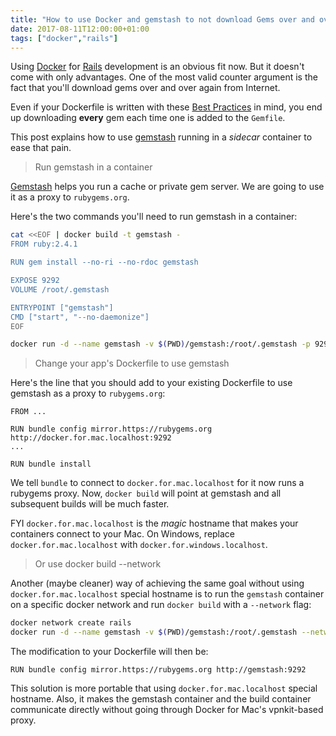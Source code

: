 ```yaml
---
title: "How to use Docker and gemstash to not download Gems over and over again"
date: 2017-08-11T12:00:00+01:00
tags: ["docker","rails"]
---
```


Using [Docker](https://www.docker.com/) for [Rails](http://rubyonrails.org/) development is an obvious fit now. But it doesn't come with only advantages. One of the most valid counter argument is the fact that you'll download gems over and over again from Internet.

Even if your Dockerfile is written with these [Best Practices](https://docs.docker.com/engine/userguide/eng-image/dockerfile_best-practices/) in mind, you end up downloading **every** gem each time one is added to the `Gemfile`.

This post explains how to use [gemstash](https://github.com/bundler/gemstash) running in a *sidecar* container to ease that pain.

> Run gemstash in a container

[Gemstash](https://github.com/bundler/gemstash) helps you run a cache or private gem server. We are going to use it as a proxy to `rubygems.org`.

Here's the two commands you'll need to run gemstash in a container:

```bash
cat <<EOF | docker build -t gemstash -
FROM ruby:2.4.1

RUN gem install --no-ri --no-rdoc gemstash

EXPOSE 9292
VOLUME /root/.gemstash

ENTRYPOINT ["gemstash"]
CMD ["start", "--no-daemonize"]
EOF

docker run -d --name gemstash -v $(PWD)/gemstash:/root/.gemstash -p 9292:9292 gemstash
```

> Change your app's Dockerfile to use gemstash

Here's the line that you should add to your existing Dockerfile to use gemstash as a proxy to `rubygems.org`:

```docker
FROM ...

RUN bundle config mirror.https://rubygems.org http://docker.for.mac.localhost:9292
...

RUN bundle install
```

We tell `bundle` to connect to `docker.for.mac.localhost` for it now runs a rubygems proxy. Now, `docker build` will point at gemstash and all subsequent builds will be much faster.

FYI `docker.for.mac.localhost` is the *magic* hostname that makes your containers connect to your Mac. On Windows, replace `docker.for.mac.localhost` with `docker.for.windows.localhost`.

> Or use docker build --network

Another (maybe cleaner) way of achieving the same goal without using `docker.for.mac.localhost` special hostname is to run the `gemstash` container on a specific docker network and run `docker build` with a `--network` flag:

```bash
docker network create rails
docker run -d --name gemstash -v $(PWD)/gemstash:/root/.gemstash --network rails gemstash
```

The modification to your Dockerfile will then be:

```docker
RUN bundle config mirror.https://rubygems.org http://gemstash:9292
```

This solution is more portable that using `docker.for.mac.localhost` special hostname. Also, it makes the gemstash container and the build container communicate directly without going through Docker for Mac's vpnkit-based proxy.
